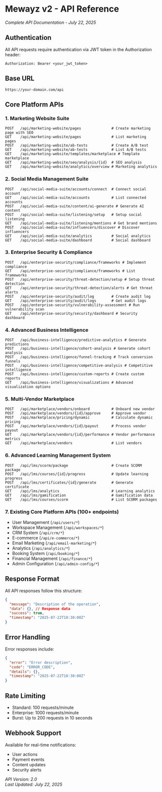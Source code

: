 # Mewayz v2 - API Reference
*Complete API Documentation - July 22, 2025*

## Authentication
All API requests require authentication via JWT token in the Authorization header:
```
Authorization: Bearer <your_jwt_token>
```

## Base URL
```
https://your-domain.com/api
```

## Core Platform APIs

### 1. Marketing Website Suite
```
POST   /api/marketing-website/pages              # Create marketing page with SEO
GET    /api/marketing-website/pages              # List marketing pages
POST   /api/marketing-website/ab-tests           # Create A/B test
GET    /api/marketing-website/ab-tests           # List A/B tests
GET    /api/marketing-website/templates/marketplace # Template marketplace
GET    /api/marketing-website/seo/analysis/{id}  # SEO analysis
GET    /api/marketing-website/analytics/overview # Marketing analytics
```

### 2. Social Media Management Suite
```
POST   /api/social-media-suite/accounts/connect  # Connect social account
GET    /api/social-media-suite/accounts          # List connected accounts
POST   /api/social-media-suite/content/ai-generate # Generate AI content
POST   /api/social-media-suite/listening/setup   # Setup social listening
GET    /api/social-media-suite/listening/mentions # Get brand mentions
POST   /api/social-media-suite/influencers/discover # Discover influencers
GET    /api/social-media-suite/analytics         # Social analytics
GET    /api/social-media-suite/dashboard         # Social dashboard
```

### 3. Enterprise Security & Compliance
```
POST   /api/enterprise-security/compliance/frameworks # Implement compliance
GET    /api/enterprise-security/compliance/frameworks # List frameworks
POST   /api/enterprise-security/threat-detection/setup # Setup threat detection
GET    /api/enterprise-security/threat-detection/alerts # Get threat alerts
POST   /api/enterprise-security/audit/log        # Create audit log
GET    /api/enterprise-security/audit/logs       # Get audit logs
POST   /api/enterprise-security/vulnerability-assessment # Run vulnerability scan
GET    /api/enterprise-security/security/dashboard # Security dashboard
```

### 4. Advanced Business Intelligence
```
POST   /api/business-intelligence/predictive-analytics # Generate predictions
POST   /api/business-intelligence/cohort-analysis # Generate cohort analysis
POST   /api/business-intelligence/funnel-tracking # Track conversion funnels
POST   /api/business-intelligence/competitive-analysis # Competitive intelligence
POST   /api/business-intelligence/custom-reports # Create custom reports
GET    /api/business-intelligence/visualizations # Advanced visualization options
```

### 5. Multi-Vendor Marketplace
```
POST   /api/marketplace/vendors/onboard          # Onboard new vendor
POST   /api/marketplace/vendors/{id}/approve     # Approve vendor
POST   /api/marketplace/pricing/dynamic          # Calculate dynamic pricing
POST   /api/marketplace/vendors/{id}/payout      # Process vendor payout
GET    /api/marketplace/vendors/{id}/performance # Vendor performance metrics
GET    /api/marketplace/vendors                  # List vendors
```

### 6. Advanced Learning Management System
```
POST   /api/lms/scorm/package                    # Create SCORM package
POST   /api/lms/courses/{id}/progress            # Update learning progress
POST   /api/lms/certificates/{id}/generate       # Generate certificate
GET    /api/lms/analytics                        # Learning analytics
GET    /api/lms/gamification                     # Gamification data
GET    /api/lms/courses/scorm                    # List SCORM packages
```

### 7. Existing Core Platform APIs (100+ endpoints)
- User Management (`/api/users/*`)
- Workspace Management (`/api/workspaces/*`)
- CRM System (`/api/crm/*`)
- E-commerce (`/api/e-commerce/*`)
- Email Marketing (`/api/email-marketing/*`)
- Analytics (`/api/analytics/*`)
- Booking System (`/api/booking/*`)
- Financial Management (`/api/finance/*`)
- Admin Configuration (`/api/admin-config/*`)

## Response Format
All API responses follow this structure:
```json
{
  "message": "Description of the operation",
  "data": {}, // Response data
  "success": true,
  "timestamp": "2025-07-22T10:30:00Z"
}
```

## Error Handling
Error responses include:
```json
{
  "error": "Error description",
  "code": "ERROR_CODE",
  "details": {},
  "timestamp": "2025-07-22T10:30:00Z"
}
```

## Rate Limiting
- Standard: 100 requests/minute
- Enterprise: 1000 requests/minute
- Burst: Up to 200 requests in 10 seconds

## Webhook Support
Available for real-time notifications:
- User actions
- Payment events
- Content updates
- Security alerts

*API Version: 2.0*  
*Last Updated: July 22, 2025*